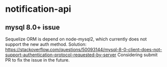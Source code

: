# notification-api

## mysql 8.0+ issue

Sequelize ORM is depend on node-mysql2, which currently does not support the new auth method.
Solution: <https://stackoverflow.com/questions/50093144/mysql-8-0-client-does-not-support-authentication-protocol-requested-by-server>
Considering submit PR to fix the issue in the future.
